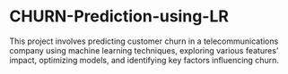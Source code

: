 # CHURN-Prediction-using-LR
This project involves predicting customer churn in a telecommunications company using machine learning techniques, exploring various features' impact, optimizing models, and identifying key factors influencing churn.
